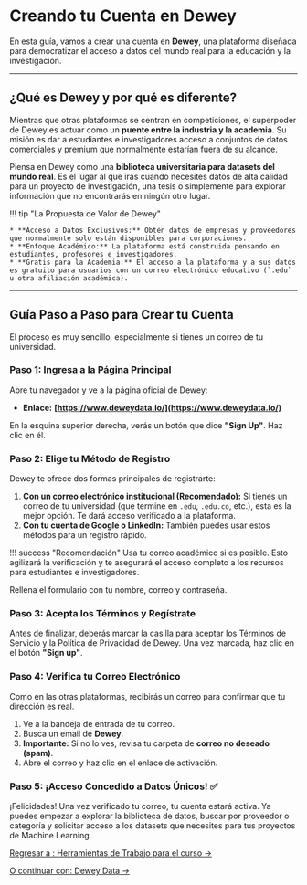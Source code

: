 # Creando tu Cuenta en Dewey

En esta guía, vamos a crear una cuenta en **Dewey**, una plataforma diseñada para democratizar el acceso a datos del mundo real para la educación y la investigación.

---

## ¿Qué es Dewey y por qué es diferente?

Mientras que otras plataformas se centran en competiciones, el superpoder de Dewey es actuar como un **puente entre la industria y la academia**. Su misión es dar a estudiantes e investigadores acceso a conjuntos de datos comerciales y premium que normalmente estarían fuera de su alcance.

Piensa en Dewey como una **biblioteca universitaria para datasets del mundo real**. Es el lugar al que irás cuando necesites datos de alta calidad para un proyecto de investigación, una tesis o simplemente para explorar información que no encontrarás en ningún otro lugar.

!!! tip "La Propuesta de Valor de Dewey"

    * **Acceso a Datos Exclusivos:** Obtén datos de empresas y proveedores que normalmente solo están disponibles para corporaciones.
    * **Enfoque Académico:** La plataforma está construida pensando en estudiantes, profesores e investigadores.
    * **Gratis para la Academia:** El acceso a la plataforma y a sus datos es gratuito para usuarios con un correo electrónico educativo (`.edu` u otra afiliación académica).

---

## Guía Paso a Paso para Crear tu Cuenta

El proceso es muy sencillo, especialmente si tienes un correo de tu universidad.

### Paso 1: Ingresa a la Página Principal

Abre tu navegador y ve a la página oficial de Dewey:

* **Enlace:** **[https://www.deweydata.io/](https://www.deweydata.io/)**

En la esquina superior derecha, verás un botón que dice **"Sign Up"**. Haz clic en él.

### Paso 2: Elige tu Método de Registro

Dewey te ofrece dos formas principales de registrarte:

1. **Con un correo electrónico institucional (Recomendado):** Si tienes un correo de tu universidad (que termine en `.edu`, `.edu.co`, etc.), esta es la mejor opción. Te dará acceso verificado a la plataforma.
2. **Con tu cuenta de Google o LinkedIn:** También puedes usar estos métodos para un registro rápido.

!!! success "Recomendación"
    Usa tu correo académico si es posible. Esto agilizará la verificación y te asegurará el acceso completo a los recursos para estudiantes e investigadores.

Rellena el formulario con tu nombre, correo y contraseña.

### Paso 3: Acepta los Términos y Regístrate

Antes de finalizar, deberás marcar la casilla para aceptar los Términos de Servicio y la Política de Privacidad de Dewey. Una vez marcada, haz clic en el botón **"Sign up"**.

### Paso 4: Verifica tu Correo Electrónico

Como en las otras plataformas, recibirás un correo para confirmar que tu dirección es real.

1. Ve a la bandeja de entrada de tu correo.
2. Busca un email de **Dewey**.
3. **Importante:** Si no lo ves, revisa tu carpeta de **correo no deseado (spam)**.
4. Abre el correo y haz clic en el enlace de activación.

### Paso 5: ¡Acceso Concedido a Datos Únicos! ✅

¡Felicidades! Una vez verificado tu correo, tu cuenta estará activa. Ya puedes empezar a explorar la biblioteca de datos, buscar por proveedor o categoría y solicitar acceso a los datasets que necesites para tus proyectos de Machine Learning.

[Regresar a : Herramientas de Trabajo para el curso &rarr;](semana-1-herramientas.md)

[O continuar con: Dewey Data &rarr;](Dewey_data.md)